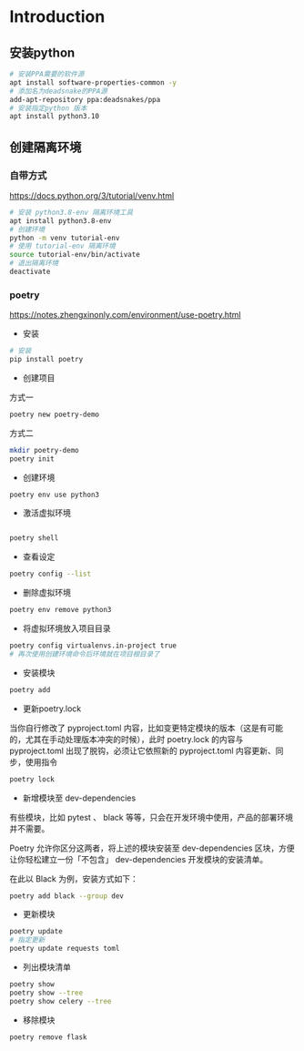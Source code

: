 # Introduction

## 安装python

```sh
# 安装PPA需要的软件源
apt install software-properties-common -y
# 添加名为deadsnake的PPA源
add-apt-repository ppa:deadsnakes/ppa
# 安装指定python 版本
apt install python3.10
```

## 创建隔离环境

### 自带方式

https://docs.python.org/3/tutorial/venv.html

```sh
# 安装 python3.8-env 隔离环境工具
apt install python3.8-env
# 创建环境
python -m venv tutorial-env
# 使用 tutorial-env 隔离环境
source tutorial-env/bin/activate
# 退出隔离环境
deactivate
```

### poetry

https://notes.zhengxinonly.com/environment/use-poetry.html

- 安装

```sh
# 安装
pip install poetry
```

- 创建项目

方式一

```sh
poetry new poetry-demo
```

方式二

```sh
mkdir poetry-demo
poetry init
```

- 创建环境

```sh
poetry env use python3
```

- 激活虚拟环境

```sh

poetry shell
```

- 查看设定

```sh
poetry config --list
```

- 删除虚拟环境

```sh
poetry env remove python3
```

- 将虚拟环境放入项目目录

```sh
poetry config virtualenvs.in-project true
# 再次使用创建环境命令后环境就在项目根目录了
```

- 安装模块

```sh
poetry add
```

- 更新poetry.lock

当你自行修改了 pyproject.toml 内容，比如变更特定模块的版本（这是有可能的，尤其在手动处理版本冲突的时候），此时 poetry.lock 的内容与 pyproject.toml 出现了脱钩，必须让它依照新的 pyproject.toml 内容更新、同步，使用指令

```sh
poetry lock
```

- 新增模块至 dev-dependencies

有些模块，比如 pytest 、 black 等等，只会在开发环境中使用，产品的部署环境并不需要。

Poetry 允许你区分这两者，将上述的模块安装至 dev-dependencies 区块，方便让你轻松建立一份「不包含」 dev-dependencies 开发模块的安装清单。

在此以 Black 为例，安装方式如下：

```sh
poetry add black --group dev
```

- 更新模块

```sh
poetry update
# 指定更新
poetry update requests toml
```

- 列出模块清单

```sh
poetry show
poetry show --tree
poetry show celery --tree
```

- 移除模块

```sh
poetry remove flask
```